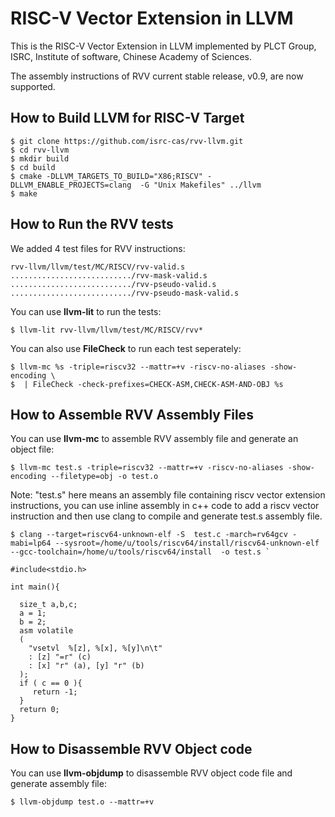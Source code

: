 # RISC-V Vector Extension in LLVM

This is the RISC-V Vector Extension in LLVM implemented by PLCT Group, ISRC, Institute of software, Chinese Academy of Sciences.

The assembly instructions of RVV current stable release, v0.9, are now supported.

## How to Build LLVM for RISC-V Target

	$ git clone https://github.com/isrc-cas/rvv-llvm.git
	$ cd rvv-llvm
	$ mkdir build
	$ cd build
	$ cmake -DLLVM_TARGETS_TO_BUILD="X86;RISCV" -DLLVM_ENABLE_PROJECTS=clang  -G "Unix Makefiles" ../llvm
	$ make

## How to Run the RVV tests

We added 4 test files for RVV instructions:

	rvv-llvm/llvm/test/MC/RISCV/rvv-valid.s
	.........................../rvv-mask-valid.s
	.........................../rvv-pseudo-valid.s
	.........................../rvv-pseudo-mask-valid.s

You can use **llvm-lit** to run the tests:

	$ llvm-lit rvv-llvm/llvm/test/MC/RISCV/rvv*

You can also use **FileCheck** to run each test seperately:

	$ llvm-mc %s -triple=riscv32 --mattr=+v -riscv-no-aliases -show-encoding \
	$  | FileCheck -check-prefixes=CHECK-ASM,CHECK-ASM-AND-OBJ %s

## How to Assemble RVV Assembly Files

You can use **llvm-mc** to assemble RVV assembly file and generate an object file:

	$ llvm-mc test.s -triple=riscv32 --mattr=+v -riscv-no-aliases -show-encoding --filetype=obj -o test.o  
	
Note: "test.s" here means an assembly file containing riscv vector extension instructions, you can use inline assembly in c++ code to add a riscv vector instruction and then use clang to compile and generate test.s assembly file. 

    $ clang --target=riscv64-unknown-elf -S  test.c -march=rv64gcv -mabi=lp64 --sysroot=/home/u/tools/riscv64/install/riscv64-unknown-elf  --gcc-toolchain=/home/u/tools/riscv64/install  -o test.s `

```  
#include<stdio.h> 

int main(){
    
  size_t a,b,c;
  a = 1;
  b = 2;
  asm volatile
  (
    "vsetvl  %[z], %[x], %[y]\n\t"
    : [z] "=r" (c)
    : [x] "r" (a), [y] "r" (b)
  );
  if ( c == 0 ){
     return -1;
  }
  return 0;
}  
```  

## How to Disassemble RVV Object code

You can use **llvm-objdump** to disassemble RVV object code file and generate assembly file:

	$ llvm-objdump test.o --mattr=+v 